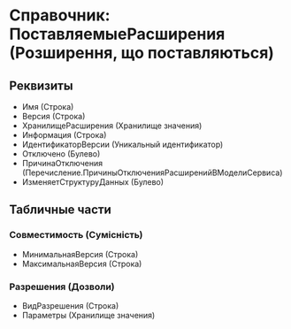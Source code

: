 ﻿# Справочник: ПоставляемыеРасширения (Розширення, що поставляються)

## Реквизиты

- Имя (Строка)
- Версия (Строка)
- ХранилищеРасширения (Хранилище значения)
- Информация (Строка)
- ИдентификаторВерсии (Уникальный идентификатор)
- Отключено (Булево)
- ПричинаОтключения (Перечисление.ПричиныОтключенияРасширенийВМоделиСервиса)
- ИзменяетСтруктуруДанных (Булево)

## Табличные части

### Совместимость (Сумісність)

- МинимальнаяВерсия (Строка)
- МаксимальнаяВерсия (Строка)

### Разрешения (Дозволи)

- ВидРазрешения (Строка)
- Параметры (Хранилище значения)

